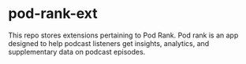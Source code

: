 # pod-rank-ext
This repo stores extensions pertaining to Pod Rank. Pod rank is an app designed to help podcast listeners get insights, analytics, and supplementary data on podcast episodes.
